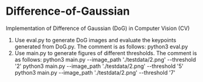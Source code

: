 # Difference-of-Gaussian
Implementation of Difference of Gaussian (DoG) in Computer Vision (CV)

1. Use eval.py to generate DoG images and evaluate the keypoints generated from DoG.py. The comment is as follows: python3 eval.py
2. Use main.py to generate figures of different thresholds. The comment is as follows:
python3 main.py --image_path './testdata/2.png' --threshold '2'
python3 main.py --image_path './testdata/2.png' --threshold '5'
python3 main.py --image_path './testdata/2.png' --threshold '7'
